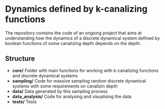 # Dynamics defined by k-canalizing functions

The repository contains the code of an ongoing project that aims at understanding how the dynamics of a discrete dynamical system defined by boolean functions of some canalizing depth depends on the depth.

## Structure

  - **core/**  Folder with main functions for working with k-canalizing functions and discrete dynamical systems
  - **sampling/** Code for massive sampling random discrete dynamical systems with some requirements on canalizin depth
  - **data/** Data generated by this sampling process
  - **data_analysis/** Code for analysing and visualising the data
  - **tests/** Tests
